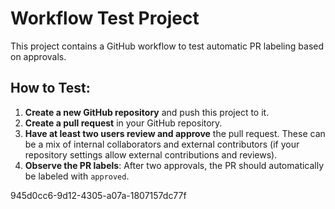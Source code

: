 # Workflow Test Project

This project contains a GitHub workflow to test automatic PR labeling based on approvals.

## How to Test:

1.  **Create a new GitHub repository** and push this project to it.
2.  **Create a pull request** in your GitHub repository.
3.  **Have at least two users review and approve** the pull request. These can be a mix of internal collaborators and external contributors (if your repository settings allow external contributions and reviews).
4.  **Observe the PR labels**: After two approvals, the PR should automatically be labeled with `approved`.

945d0cc6-9d12-4305-a07a-1807157dc77f


